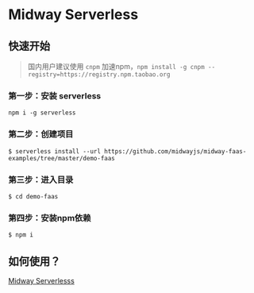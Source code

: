 # Midway Serverless

## 快速开始

> 国内用户建议使用 `cnpm` 加速npm，`npm install -g cnpm --registry=https://registry.npm.taobao.org`


### 第一步：安装 serverless

```shell script
npm i -g serverless
```

### 第二步：创建项目

```shell script
$ serverless install --url https://github.com/midwayjs/midway-faas-examples/tree/master/demo-faas
```

### 第三步：进入目录

```shell script
$ cd demo-faas
```

### 第四步：安装npm依赖

```shell script
$ npm i
```

## 如何使用？

[Midway Serverlesss](https://github.com/midwayjs/midway)
